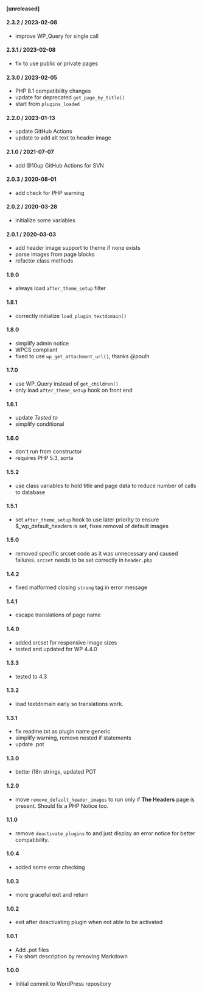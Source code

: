#### [unreleased]

#### 2.3.2 / 2023-02-08
* improve WP_Query for single call

#### 2.3.1 / 2023-02-08
* fix to use public or private pages

#### 2.3.0 / 2023-02-05
* PHP 8.1 compatibility changes
* update for deprecated `get_page_by_title()`
* start from `plugins_loaded`

#### 2.2.0 / 2023-01-13
* update GitHub Actions
* update to add alt text to header image

#### 2.1.0 / 2021-07-07
* add @10up GitHub Actions for SVN

#### 2.0.3 / 2020-08-01
* add check for PHP warning

#### 2.0.2 / 2020-03-28
* initialize some variables

#### 2.0.1 / 2020-03-03
* add header image support to theme if none exists
* parse images from page blocks
* refactor class methods

#### 1.9.0
* always load `after_theme_setup` filter

#### 1.8.1
* correctly initialize `load_plugin_textdomain()`

#### 1.8.0
* simplify admin notice
* WPCS compliant
* fixed to use `wp_get_attachment_url()`, thanks @poulh

#### 1.7.0
* use WP_Query instead of `get_children()`
* only load `after_theme_setup` hook on front end

#### 1.6.1
* update _Tested to_
* simplify conditional

#### 1.6.0
* don't run from constructor
* requires PHP 5.3, sorta

#### 1.5.2
* use class variables to hold title and page data to reduce number of calls to database

#### 1.5.1
* set `after_theme_setup` hook to use later priority to ensure $_wp_default_headers is set, fixes removal of default images

#### 1.5.0
* removed specific srcset code as it was unnecessary and caused failures. `srcset` needs to be set correctly in `header.php`

#### 1.4.2
* fixed malformed closing `strong` tag in error message

#### 1.4.1
* escape translations of page name

#### 1.4.0
* added srcset for responsive image sizes
* tested and updated for WP 4.4.0

#### 1.3.3
* tested to 4.3

#### 1.3.2
* load textdomain early so translations work.

#### 1.3.1
* fix readme.txt as plugin name generic
* simplify warning, remove nested if statements
* update .pot

#### 1.3.0
* better i18n strings, updated POT

#### 1.2.0
* move `remove_default_header_images` to run only if **The Headers** page is present. Should fix a PHP Notice too.

#### 1.1.0
* remove `deactivate_plugins` to and just display an error notice for better compatibility.

#### 1.0.4
* added some error checking

#### 1.0.3
* more graceful exit and return

#### 1.0.2
* exit after deactivating plugin when not able to be activated

#### 1.0.1
* Add .pot files
* Fix short description by removing Markdown

#### 1.0.0
* Initial commit to WordPress repository
